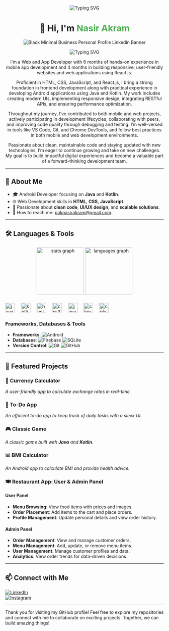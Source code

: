 <div align="center">
<img src="https://readme-typing-svg.herokuapp.com?font=Roboto+Slab&color=%2336BCF7&size=30&center=true&vCenter=true&width=500&lines=Meet+Me;"alt="Typing SVG">

# 👋 Hi, I'm <span style="color:#4CAF50; font-weight:bold;">Nasir Akram</span>
![Black Minimal Business Personal Profile Linkedin Banner](https://github.com/user-attachments/assets/2cdc68a9-0e1a-4a04-9808-aa7f83b67f64)

<img src="https://readme-typing-svg.herokuapp.com?font=Roboto+Slab&color=%2336BCF7&size=30&center=true&vCenter=true&width=500&lines=I+am+Nasir+Akram;Android+Developer+Specialist;Java+%26+Kotlin+Enthusiast;Web+Technologies;Passionate+about+Innovation" alt="Typing SVG">

</div>

<div align="center">

I'm a Web and App Developer with 6 months of hands-on experience in mobile app development and 4 months in building responsive, user-friendly websites and web applications using React.js.

Proficient in HTML, CSS, JavaScript, and React.js, I bring a strong foundation in frontend development along with practical experience in developing Android applications using Java and Kotlin. My work includes creating modern UIs, implementing responsive design, integrating RESTful APIs, and ensuring performance optimization.

Throughout my journey, I’ve contributed to both mobile and web projects, actively participating in development lifecycles, collaborating with peers, and improving code quality through debugging and testing. I’m well-versed in tools like VS Code, Git, and Chrome DevTools, and follow best practices in both mobile and web development environments.

Passionate about clean, maintainable code and staying updated with new technologies, I’m eager to continue growing and take on new challenges. My goal is to build impactful digital experiences and become a valuable part of a forward-thinking development team.
</div>

---

## 🚀 **About Me**

- 🎓 Android Developer focusing on **Java** and **Kotlin**.
- 🌐 Web Development skills in **HTML**, **CSS**, **JavaScript**.
- 🎯 Passionate about **clean code**, **UI/UX design**, and **scalable solutions**.
- 📧 How to reach me: [paknasirakram@gmail.com](mailto:paknasirakram@gmail.com).

---

## 🛠️ **Languages & Tools**

###

<div align="center">
  <img src="https://github-readme-stats.vercel.app/api?username=maurodesouza&hide_title=false&hide_rank=false&show_icons=true&include_all_commits=true&count_private=true&disable_animations=false&theme=dracula&locale=en&hide_border=false" height="150" alt="stats graph"  />
  <img src="https://github-readme-stats.vercel.app/api/top-langs?username=maurodesouza&locale=en&hide_title=false&layout=compact&card_width=320&langs_count=5&theme=dracula&hide_border=false" height="150" alt="languages graph"  />
</div>

###

<div align="left">
  <img src="https://cdn.jsdelivr.net/gh/devicons/devicon/icons/java/java-original.svg" height="30" alt="java logo" />
  <img width="12" />
  <img src="https://cdn.jsdelivr.net/gh/devicons/devicon/icons/kotlin/kotlin-original.svg" height="30" alt="kotlin logo" />
  <img width="12" />
  <img src="https://cdn.jsdelivr.net/gh/devicons/devicon/icons/html5/html5-original.svg" height="30" alt="html5 logo" />
  <img width="12" />
  <img src="https://cdn.jsdelivr.net/gh/devicons/devicon/icons/css3/css3-original.svg" height="30" alt="css3 logo" />
  <img width="12" />
  <img src="https://cdn.jsdelivr.net/gh/devicons/devicon/icons/javascript/javascript-original.svg" height="30" alt="javascript logo" />
  <img width="12" />
  <img src="https://cdn.jsdelivr.net/gh/devicons/devicon/icons/c/c-original.svg" height="30" alt="c logo" />
  <img width="12" />
  <img src="https://cdn.jsdelivr.net/gh/devicons/devicon/icons/cplusplus/cplusplus-original.svg" height="30" alt="cplusplus logo" />
</div>

###



### **Frameworks, Databases & Tools**

- **Frameworks**: ![Android](https://img.shields.io/badge/-Android-3DDC84?logo=android&logoColor=white&style=flat)
- **Databases**: ![Firebase](https://img.shields.io/badge/-Firebase-FFCA28?logo=firebase&logoColor=black&style=flat) ![SQLite](https://img.shields.io/badge/-SQLite-003B57?logo=sqlite&logoColor=white&style=flat)
- **Version Control**: ![Git](https://img.shields.io/badge/-Git-F05032?logo=git&logoColor=white&style=flat) ![GitHub](https://img.shields.io/badge/-GitHub-181717?logo=github&logoColor=white&style=flat)

---

## 🌟 **Featured Projects**

### 🚀 **Currency Calculator**
_A user-friendly app to calculate exchange rates in real-time._

### 📝 **To-Do App**
_An efficient to-do app to keep track of daily tasks with a sleek UI._

### 🎮 **Classic Game**
_A classic game built with **Java** and **Kotlin**._

### 📊 **BMI Calculator**
_An Android app to calculate BMI and provide health advice._

### 🍽️ **Restaurant App: User & Admin Panel**

#### **User Panel**
- **Menu Browsing**: View food items with prices and images.
- **Order Placement**: Add items to the cart and place orders.
- **Profile Management**: Update personal details and view order history.

#### **Admin Panel**
- **Order Management**: View and manage customer orders.
- **Menu Management**: Add, update, or remove menu items.
- **User Management**: Manage customer profiles and data.
- **Analytics**: View order trends for data-driven decisions.

---

## 📫 **Connect with Me**

[![LinkedIn](https://img.shields.io/badge/-LinkedIn-0077B5?logo=linkedin&logoColor=white&style=flat)](https://www.linkedin.com/in/nasir-akram-387522211)  
[![Instagram](https://img.shields.io/badge/-Instagram-E4405F?logo=instagram&logoColor=white&style=flat)](https://www.instagram.com/nasirakramn)


---


Thank you for visiting my GitHub profile! Feel free to explore my repositories and connect with me to collaborate on exciting projects. Together, we can build amazing things!

